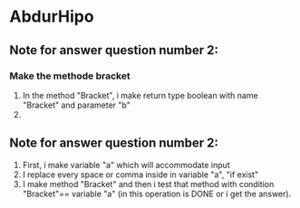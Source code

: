 # AbdurHipo
## Note for answer question number 2:
### Make the methode bracket  
1. In the method "Bracket", i make return type boolean with name "Bracket" and parameter "b"
2. 
## Note for answer question number 2:
1. First, i make variable "a" which will accommodate input
2. I replace every space or comma inside in variable "a", "if exist"
3. I make method "Bracket" and then i test that method with condition "Bracket"== variable "a" (in this operation is DONE or i get the answer).

